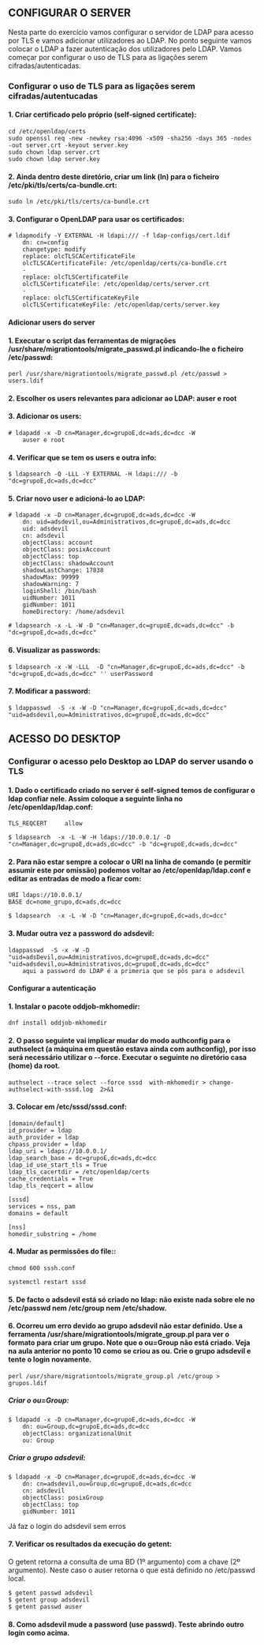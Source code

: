 ## CONFIGURAR O SERVER
Nesta parte do exercício vamos configurar o servidor de LDAP para acesso por TLS e vamos adicionar utilizadores ao LDAP. No ponto seguinte vamos colocar o LDAP a fazer autenticação dos utilizadores pelo LDAP.
Vamos começar por configurar o uso de TLS para as ligações serem cifradas/autenticadas.

### Configurar o uso de TLS para as ligações serem cifradas/autentucadas

#### 1. Criar certificado pelo próprio (self-signed certificate):

	cd /etc/openldap/certs
	sudo openssl req -new -newkey rsa:4096 -x509 -sha256 -days 365 -nodes -out server.crt -keyout server.key
	sudo chown ldap server.crt
	sudo chown ldap server.key

#### 2. Ainda dentro deste diretório, criar um link (ln) para o ficheiro /etc/pki/tls/certs/ca-bundle.crt:

	sudo ln /etc/pki/tls/certs/ca-bundle.crt

#### 3. Configurar o OpenLDAP para usar os certificados:

	# ldapmodify -Y EXTERNAL -H ldapi:/// -f ldap-configs/cert.ldif
		dn: cn=config
		changetype: modify
		replace: olcTLSCACertificateFile
		olcTLSCACertificateFile: /etc/openldap/certs/ca-bundle.crt
		-
		replace: olcTLSCertificateFile
		olcTLSCertificateFile: /etc/openldap/certs/server.crt
		-
		replace: olcTLSCertificateKeyFile
		olcTLSCertificateKeyFile: /etc/openldap/certs/server.key


#### Adicionar users do server

#### 1. Executar o script das ferramentas de migrações /usr/share/migrationtools/migrate_passwd.pl indicando-lhe o ficheiro /etc/passwd:

	perl /usr/share/migrationtools/migrate_passwd.pl /etc/passwd > users.ldif

#### 2. Escolher os users relevantes para adicionar ao LDAP: auser e root

#### 3. Adicionar os users:

	# ldapadd -x -D cn=Manager,dc=grupoE,dc=ads,dc=dcc -W 
		auser e root

#### 4. Verificar que se tem os users e outra info:

	$ ldapsearch -Q -LLL -Y EXTERNAL -H ldapi:/// -b "dc=grupoE,dc=ads,dc=dcc"

#### 5. Criar novo user e adicioná-lo ao LDAP:

	# ldapadd -x -D cn=Manager,dc=grupoE,dc=ads,dc=dcc -W
		dn: uid=adsdevil,ou=Administrativos,dc=grupoE,dc=ads,dc=dcc
		uid: adsdevil
		cn: adsdevil
		objectClass: account
		objectClass: posixAccount
		objectClass: top
		objectClass: shadowAccount
		shadowLastChange: 17838
		shadowMax: 99999
		shadowWarning: 7
		loginShell: /bin/bash
		uidNumber: 1011
		gidNumber: 1011
		homeDirectory: /home/adsdevil
	
	# ldapsearch -x -L -W -D "cn=Manager,dc=grupoE,dc=ads,dc=dcc" -b "dc=grupoE,dc=ads,dc=dcc"

#### 6. Visualizar as passwords:

	$ ldapsearch -x -W -LLL  -D "cn=Manager,dc=grupoE,dc=ads,dc=dcc" -b "dc=grupoE,dc=ads,dc=dcc" '' userPassword

#### 7. Modificar a password:

	$ ldappasswd  -S -x -W -D "cn=Manager,dc=grupoE,dc=ads,dc=dcc" "uid=adsdevil,ou=Administrativos,dc=grupoE,dc=ads,dc=dcc"


## ACESSO DO DESKTOP

### Configurar o acesso pelo Desktop ao LDAP do server usando o TLS

#### 1. Dado o certificado criado no server é self-signed temos de configurar o ldap confiar nele. Assim coloque a seguinte linha no /etc/openldap/ldap.conf:
	TLS_REQCERT     allow
		
	$ ldapsearch  -x -L -W -H ldaps://10.0.0.1/ -D "cn=Manager,dc=grupoE,dc=ads,dc=dcc" -b "dc=grupoE,dc=ads,dc=dcc"

#### 2. Para não estar sempre a colocar o URI na linha de comando (e permitir assumir este por omissão) podemos voltar ao /etc/openldap/ldap.conf e editar as entradas de modo a ficar com:
	URI ldaps://10.0.0.1/
	BASE dc=nome_grupo,dc=ads,dc=dcc
	
	$ ldapsearch  -x -L -W -D "cn=Manager,dc=grupoE,dc=ads,dc=dcc"

#### 3. Mudar outra vez a password do adsdevil:

	ldappasswd  -S -x -W -D "uid=adsDevil,ou=Administrativos,dc=grupoE,dc=ads,dc=dcc" "uid=adsdevil,ou=Administrativos,dc=grupoE,dc=ads,dc=dcc"
		aqui a password do LDAP é a primeria que se pôs para o adsdevil


#### Configurar a autenticação

#### 1. Instalar o pacote oddjob-mkhomedir:

	dnf install oddjob-mkhomedir

#### 2. O passo seguinte vai implicar mudar do modo authconfig para o authselect (a máquina em questão estava ainda com authconfig), por isso será necessário utilizar o --force. Executar o seguinte no diretório casa (home) da root.
	
	authselect --trace select --force sssd  with-mkhomedir > change-authselect-with-sssd.log  2>&1

#### 3. Colocar em /etc/sssd/sssd.conf:

	[domain/default]
	id_provider = ldap
	auth_provider = ldap
	chpass_provider = ldap
	ldap_uri = ldaps://10.0.0.1/
	ldap_search_base = dc=grupoE,dc=ads,dc=dcc
	ldap_id_use_start_tls = True
	ldap_tls_cacertdir = /etc/openldap/certs
	cache_credentials = True
	ldap_tls_reqcert = allow

	[sssd]
	services = nss, pam
	domains = default

	[nss]
	homedir_substring = /home

#### 4. Mudar as permissões do file::

	chmod 600 sssh.conf

	systemctl restart sssd

#### 5. De facto o adsdevil está só criado no ldap: não existe nada sobre ele no /etc/passwd nem /etc/group nem /etc/shadow.

#### 6. Ocorreu um erro devido ao grupo adsdevil não estar definido. Use a ferramenta /usr/share/migrationtools/migrate_group.pl para ver o formato para criar um grupo. Note que o ou=Group não está criado. Veja na aula anterior no ponto 10 como se criou as ou. Crie o grupo adsdevil e tente o login novamente.
	perl /usr/share/migrationtools/migrate_group.pl /etc/group > grupos.ldif
	
##### Criar o ou=Group:

	$ ldapadd -x -D cn=Manager,dc=grupoE,dc=ads,dc=dcc -W
		dn: ou=Group,dc=grupoE,dc=ads,dc=dcc
		objectClass: organizationalUnit
		ou: Group
	
##### Criar o grupo adsdevil:

	$ ldapadd -x -D cn=Manager,dc=grupoE,dc=ads,dc=dcc -W
		dn: cn=adsdevil,ou=Group,dc=grupoE,dc=ads,dc=dcc
		cn: adsdevil
		objectClass: posixGroup
		objectClass: top
		gidNumber: 1011

Já faz o login do adsdevil sem erros

#### 7. Verificar os resultados da execução do getent:
O getent retorna a consulta de uma BD (1º argumento) com a chave (2º argumento). Neste caso o auser retorna o que está definido no /etc/passwd local.

	$ getent passwd adsdevil
	$ getent group adsdevil
	$ getent passwd auser 

#### 8. Como adsdevil mude a password (use passwd). Teste abrindo outro login como acima.
